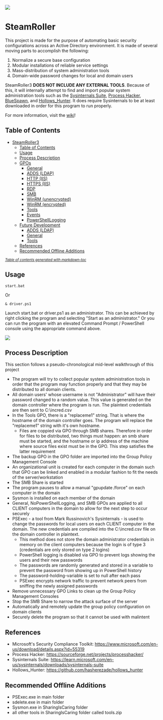 ![](https://external-content.duckduckgo.com/iu/?u=https%3A%2F%2Ftse2.mm.bing.net%2Fth%3Fid%3DOIP.B6SgSO125PQvo3JQIIq8jQHaFP%26pid%3DApi&f=1&ipt=824c37a1645f5f6d265bdbd9f5e18d7e1fca279f297ec95283036cc4f84b8a9b&ipo=images)
# SteamRoller
This project is made for the purpose of automating basic security configurations across an Active Directory environment. It is made of several moving parts to accomplish the following:

1. Normalize a secure base configuration
2. Modular installations of reliable service settings
3. Mass-distribution of system administration tools
4. Domain-wide password changes for local and domain users

SteamRoller3 **DOES NOT INCLUDE ANY EXTERNAL TOOLS**. Because of this, it will internally attempt to find and import popular system administration tools such as the [Sysinternals Suite](https://learn.microsoft.com/en-us/sysinternals/downloads/sysinternals-suite), [Process Hacker](https://sourceforge.net/projects/processhacker/), [BlueSpawn](https://github.com/ION28/BLUESPAWN), and [Hollows_Hunter](https://github.com/hasherezade/hollows_hunter). It does require Sysinternals to be at least downloaded in order for this program to run properly. </br>

For more information, visit the [wiki](https://github.com/Msfv3n0m/SteamRoller/wiki)!

## Table of Contents
- [SteamRoller3](#steamroller3)
  - [Table of Contents](#table-of-contents)
  - [Usage](#usage)
  - [Process Description](#process-description)
  - [GPOs](#gpos)
    - [General](#general)
    - [ADDS (LDAP)](#adds-ldap)
    - [HTTP (IIS)](#http-iis)
    - [HTTPS (IIS)](#https-iis)
    - [RDP](#rdp)
    - [SMB](#smb)
    - [WinRM (unencrypted)](#winrm-unencrypted)
    - [WinRM (encrypted)](#winrm-encrypted)
    - [Tools](#tools)
    - [Events](#events)
    - [PowerShellLogging](#powershelllogging)
  - [Future Development](#future-development)
    - [ADDS (LDAP)](#adds-ldap-1)
    - [General](#general-1)
    - [Tools](#tools-1)
  - [References](#references)
  - [Recommended Offline Additions](#recommended-offline-additions)

<small><i><a href='http://ecotrust-canada.github.io/markdown-toc/'>Table of contents generated with markdown-toc</a></i></small>

## Usage
```
start.bat
```
Or
```
& driver.ps1
```
Launch start.bat or driver.ps1 as an administrator. This can be achieved by right clicking the program and selecting "Start as an administrator." Or you can run the program with an elevated Command Prompt / PowerShell console using the appropriate command above.

![](https://github.com/Msfv3n0m/SteamRoller3/blob/main/SteamRoller1.png)

## Process Description
This section follows a pseudo-chronological mid-level walkthrough of this project 
- The program will try to collect popular system administration tools in order that the program may function properly and that they may be distributed to all domain clients.
- All domain users' whose username is not "Administrator" will have their password changed to a random value. This value is generated on the domain controller where the program is run. The plaintext credentials are then sent to C:\incred.csv
- In the Tools GPO, there is a "replaceme1" string. That is where the hostname of the domain controller goes. The program will replace the "replaceme1" string with it's own hostname.
  - Files are coppied via GPO through SMB shares. Therefore in order for files to be distributed, two things must happen: an smb share must be started, and the hostname or ip address of the machine where source files exist must be in the GPO. This step satisfies the latter requirement
- The backup GPO in the GPO folder are imported into the Group Policy Management Console
- An organizational unit is created for each computer in the domain such that GPO can be linked and enabled in a modular fashion to fit the needs of the server/workstation
- The SMB Share is started
- The program pauses to allow a manual "gpupdate /force" on each computer in the domain
- Sysmon is installed on each member of the domain 
- General, NoPowerShellLogging, and SMB GPOs are applied to all CLIENT computers in the domain to allow for the next step to occur securely
- PSExec - a tool from Mark Russinovich's Sysinternals - is used to change the passwords for local users on each CLIENT computer in the domain. The new credentials are compiled into the C:\incred.csv file on the domain controller in plaintext.
  - This method does not store the domain administrator credentials in memory on the client computers because the login is of type 3 (credentials are only stored on type 2 logins)
  - PowerShell logging is disabled via GPO to prevent logs showing the users and their new passwords
  - The passwords are randomly generated and stored in a variable to prevent the password from showing up in PowerShell history
  - The password-holding-variable is set to null after each pass
  - PSExec encrypts network traffic to prevent network peers from sniffing the newly assigned passwords
- Remove unnecessary GPO Links to clean up the Group Policy Management Consoles
- Stop the SMB Share to narrow the attack surface of the server
- Automatically and remotely update the group policy configuration on domain clients 
- Securely delete the program so that it cannot be used with malintent

## References
- Microsoft's Security Compliance Toolkit: https://www.microsoft.com/en-us/download/details.aspx?id=55319
- Process Hacker: https://sourceforge.net/projects/processhacker/
- Sysinternals Suite: https://learn.microsoft.com/en-us/sysinternals/downloads/sysinternals-suite
- Hollows_Hunter: https://github.com/hasherezade/hollows_hunter
## Recommended Offline Additions
- PSExec.exe in main folder
- sdelete.exe in main folder
- Sysmon.exe in SharingIsCaring folder
- all other tools in SharingIsCaring folder called tools.zip
